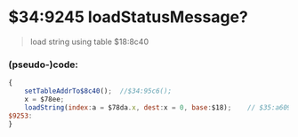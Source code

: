 ﻿
# $34:9245 loadStatusMessage?



>load string using table $18:8c40


### (pseudo-)code:
```js
{
	setTableAddrTo$8c40();	//$34:95c6();
	x = $78ee;	
	loadString(index:a = $78da.x, dest:x = 0, base:$18);	// $35:a609();
$9253:
}
```



